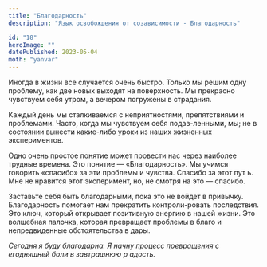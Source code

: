 ```yaml
---
title: "Благодарность"
description: "Язык освобождения от созависимости - Благодарность"

id: "18"
heroImage: ""
datePublished: 2023-05-04
moth: "yanvar"
---
```


Иногда в жизни все случается очень быстро. Только мы решим одну проблему, как
две новых выходят на поверхность. Мы прекрасно чувствуем себя утром, а вечером
погружены в страдания.

Каждый день мы сталкиваемся с неприятностями, препятствиями и проблемами.
Часто, когда мы чувствуем себя подав-ленными, мы; не в состоянии вынести
какие-либо уроки из наших жизненных экспериментов.

Одно очень простое понятие может провести нас через наиболее трудные времена.
Это понятие — «Благодарность». Мы учимся говорить «спасибо» за эти проблемы и
чувства. Спасибо за этот пут ь. Мне не нравится этот эксперимент, но, не
смотря на это — спасибо.

Заставьте себя быть благодарными, пока это не войдет в привычку. Благодарность
помогает нам прекратить контроли-ровать последствия. Это ключ, который
открывает позитивную энергию в нашей жизни. Это волшебная палочка, которая
превращает проблемы в благо и непредвиденные обстоятельства в дары.

_Сегодня_ _я_ _буду_ _благодарна._ _Я_ _начну_ _процесс_ _превращения_ _с_
_егодняшней_ _боли_ _в_ _завтрашнюю_ _р_ _адость._
